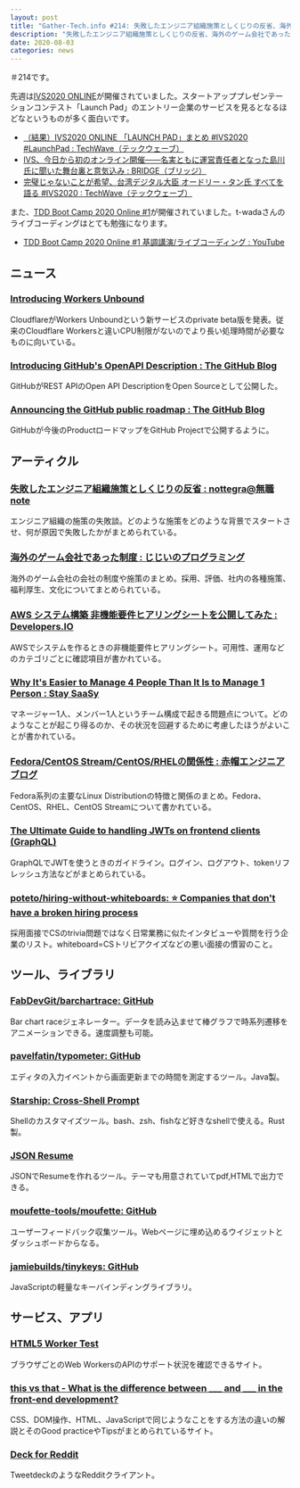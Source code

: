 ```yaml
---
layout: post
title: "Gather-Tech.info #214: 失敗したエンジニア組織施策としくじりの反省、海外のゲーム会社であった制度、AWSシステム構築 非機能要件ヒアリングシートを公開してみた など"
description: "失敗したエンジニア組織施策としくじりの反省、海外のゲーム会社であった制度、AWSシステム構築 非機能要件ヒアリングシートを公開してみた など"
date: 2020-08-03
categories: news
---
```


＃214です。

先週は[IVS2020 ONLINE](https://www.ivs.events/)が開催されていました。スタートアッププレゼンテーションコンテスト「Launch Pad」のエントリー企業のサービスを見るとなるほどなというものが多く面白いです。

- [（結果）IVS2020 ONLINE 「LAUNCH PAD」まとめ #IVS2020 #LaunchPad : TechWave（テックウェーブ）](https://techwave.jp/archives/ivs2020online-launchpad.html)
- [IVS、今日から初のオンライン開催——名実ともに運営責任者となった島川氏に聞いた舞台裏と意気込み : BRIDGE（ブリッジ）](https://thebridge.jp/2020/07/in-conversation-with-toshiaki-shimakawa-over-ivs-2020-online)
- [完璧じゃないことが希望、台湾デジタル大臣 オードリー・タン氏 すべてを語る #IVS2020 : TechWave（テックウェーブ）](https://techwave.jp/archives/taiwan-minister-mr-audrey-tang-talks.html)

また、[TDD Boot Camp 2020 Online #1](https://tddbc.connpass.com/event/183044/)が開催されていました。t-wadaさんのライブコーディングはとても勉強になります。

- [TDD Boot Camp 2020 Online #1 基調講演/ライブコーディング : YouTube](https://www.youtube.com/watch?v=Q-FJ3XmFlT8)

## ニュース

### [Introducing Workers Unbound](https://blog.cloudflare.com/introducing-workers-unbound/)

CloudflareがWorkers Unboundという新サービスのprivate beta版を発表。従来のCloudflare Workersと違いCPU制限がないのでより長い処理時間が必要なものに向いている。

### [Introducing GitHub's OpenAPI Description : The GitHub Blog](https://github.blog/2020-07-27-introducing-githubs-openapi-description/)

GitHubがREST APIのOpen API DescriptionをOpen Sourceとして公開した。

### [Announcing the GitHub public roadmap : The GitHub Blog](https://github.blog/2020-07-28-announcing-the-github-public-roadmap/)

GitHubが今後のProductロードマップをGitHub Projectで公開するように。

## アーティクル

### [失敗したエンジニア組織施策としくじりの反省 : nottegra@無職 note](https://note.com/nottegra/n/nf2d782ff235e)

エンジニア組織の施策の失敗談。どのような施策をどのような背景でスタートさせ、何が原因で失敗したかがまとめられている。

### [海外のゲーム会社であった制度 : じじいのプログラミング](http://shindannin.hatenadiary.com/entry/2020/07/27/234845)

海外のゲーム会社の会社の制度や施策のまとめ。採用、評価、社内の各種施策、福利厚生、文化についてまとめられている。

### [AWS システム構築 非機能要件ヒアリングシートを公開してみた : Developers.IO](https://dev.classmethod.jp/articles/survey-non-functional-requirement/)

AWSでシステムを作るときの非機能要件ヒアリングシート。可用性、運用などのカテゴリごとに確認項目が書かれている。

### [Why It's Easier to Manage 4 People Than It Is to Manage 1 Person : Stay SaaSy](https://staysaasy.com/management/2020/07/24/Managing-One-Person.html)

マネージャー1人、メンバー1人というチーム構成で起きる問題点について。どのようなことが起こり得るのか、その状況を回避するために考慮したほうがよいことが書かれている。

### [Fedora/CentOS Stream/CentOS/RHELの関係性 : 赤帽エンジニアブログ](https://rheb.hatenablog.com/entry/202007-fedora-distribution)

Fedora系列の主要なLinux Distributionの特徴と関係のまとめ。Fedora、CentOS、RHEL、CentOS Streamについて書かれている。

### [The Ultimate Guide to handling JWTs on frontend clients (GraphQL)](https://hasura.io/blog/best-practices-of-using-jwt-with-graphql/)

GraphQLでJWTを使うときのガイドライン。ログイン、ログアウト、tokenリフレッシュ方法などがまとめられている。

### [poteto/hiring-without-whiteboards: ⭐️ Companies that don't have a broken hiring process](https://github.com/poteto/hiring-without-whiteboards)

採用面接でCSのtrivia問題ではなく日常業務に似たインタビューや質問を行う企業のリスト。whiteboard=CSトリビアクイズなどの悪い面接の慣習のこと。

## ツール、ライブラリ

### [FabDevGit/barchartrace: GitHub](https://github.com/FabDevGit/barchartrace)

Bar chart raceジェネレーター。データを読み込ませて棒グラフで時系列遷移をアニメーションできる。速度調整も可能。

### [pavelfatin/typometer: GitHub](https://github.com/pavelfatin/typometer)

エディタの入力イベントから画面更新までの時間を測定するツール。Java製。

### [Starship: Cross-Shell Prompt](https://starship.rs/)

Shellのカスタマイズツール。bash、zsh、fishなど好きなshellで使える。Rust製。

### [JSON Resume](https://jsonresume.org/)

JSONでResumeを作れるツール。テーマも用意されていてpdf,HTMLで出力できる。

### [moufette-tools/moufette: GitHub](https://github.com/moufette-tools/moufette)

ユーザーフィードバック収集ツール。Webページに埋め込めるウイジェットとダッシュボードからなる。

### [jamiebuilds/tinykeys: GitHub](https://github.com/jamiebuilds/tinykeys)

JavaScriptの軽量なキーバインディングライブラリ。

## サービス、アプリ

### [HTML5 Worker Test](https://html5workertest.com/)

ブラウザごとのWeb WorkersのAPIのサポート状況を確認できるサイト。

### [this vs that - What is the difference between ___ and ___ in the front-end development?](https://thisthat.dev/)

CSS、DOM操作、HTML、JavaScriptで同じようなことをする方法の違いの解説とそのGood practiceやTipsがまとめられているサイト。

### [Deck for Reddit](https://rdddeck.com/)

TweetdeckのようなRedditクライアント。
